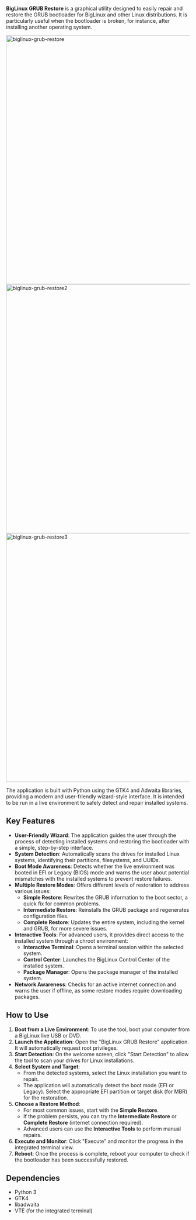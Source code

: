 **BigLinux GRUB Restore** is a graphical utility designed to easily repair and restore the GRUB bootloader for BigLinux and other Linux distributions. It is particularly useful when the bootloader is broken, for instance, after installing another operating system.



<img width="1068" height="681" alt="biglinux-grub-restore" src="https://github.com/user-attachments/assets/ae668b43-b80e-48ee-bff4-03268deb66f5" />
<img width="1068" height="681" alt="biglinux-grub-restore2" src="https://github.com/user-attachments/assets/19e8d437-4223-41af-884a-9bff977db984" />
<img width="1068" height="681" alt="biglinux-grub-restore3" src="https://github.com/user-attachments/assets/109c9845-c572-483f-acc5-41142453aaaf" />

The application is built with Python using the GTK4 and Adwaita libraries, providing a modern and user-friendly wizard-style interface. It is intended to be run in a live environment to safely detect and repair installed systems.

## Key Features

- **User-Friendly Wizard**: The application guides the user through the process of detecting installed systems and restoring the bootloader with a simple, step-by-step interface.
- **System Detection**: Automatically scans the drives for installed Linux systems, identifying their partitions, filesystems, and UUIDs.
- **Boot Mode Awareness**: Detects whether the live environment was booted in EFI or Legacy (BIOS) mode and warns the user about potential mismatches with the installed systems to prevent restore failures.
- **Multiple Restore Modes**: Offers different levels of restoration to address various issues:
    - **Simple Restore**: Rewrites the GRUB information to the boot sector, a quick fix for common problems.
    - **Intermediate Restore**: Reinstalls the GRUB package and regenerates configuration files.
    - **Complete Restore**: Updates the entire system, including the kernel and GRUB, for more severe issues.
- **Interactive Tools**: For advanced users, it provides direct access to the installed system through a chroot environment:
    - **Interactive Terminal**: Opens a terminal session within the selected system.
    - **Control Center**: Launches the BigLinux Control Center of the installed system.
    - **Package Manager**: Opens the package manager of the installed system.
- **Network Awareness**: Checks for an active internet connection and warns the user if offline, as some restore modes require downloading packages.

## How to Use

1.  **Boot from a Live Environment**: To use the tool, boot your computer from a BigLinux live USB or DVD.
2.  **Launch the Application**: Open the "BigLinux GRUB Restore" application. It will automatically request root privileges.
3.  **Start Detection**: On the welcome screen, click "Start Detection" to allow the tool to scan your drives for Linux installations.
4.  **Select System and Target**:
    -   From the detected systems, select the Linux installation you want to repair.
    -   The application will automatically detect the boot mode (EFI or Legacy). Select the appropriate EFI partition or target disk (for MBR) for the restoration.
5.  **Choose a Restore Method**:
    -   For most common issues, start with the **Simple Restore**.
    -   If the problem persists, you can try the **Intermediate Restore** or **Complete Restore** (internet connection required).
    -   Advanced users can use the **Interactive Tools** to perform manual repairs.
6.  **Execute and Monitor**: Click "Execute" and monitor the progress in the integrated terminal view.
7.  **Reboot**: Once the process is complete, reboot your computer to check if the bootloader has been successfully restored.

## Dependencies

- Python 3
- GTK4
- libadwaita
- VTE (for the integrated terminal)

